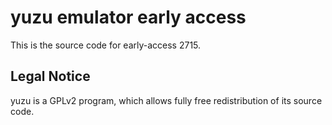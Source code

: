 yuzu emulator early access
=============

This is the source code for early-access 2715.

## Legal Notice

yuzu is a GPLv2 program, which allows fully free redistribution of its source code.